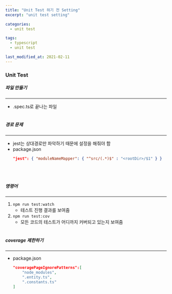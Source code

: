 ```yaml
---
title: "Unit Test 하기 전 Setting"
excerpt: "unit test setting"

categories:
  - unit test

tags:
  - typescript
  - unit test

last_modified_at: 2021-02-11
---
```


### Unit Test

##### 파일 만들기

---

- .spec.ts로 끝나는 파일
  <br>
  <br>

##### 경로 문제

---

- jest는 상대경로만 파악하기 때문에 설정을 해줘야 함
- package.json
  ```json
  "jest": { "moduleNameMapper": { "^src/(.*)$" : "<rootDir>/$1" } }
  ```
  <br>
  <br>

##### 명령어

---

1. `npm run test:watch`
   - 테스트 진행 결과를 보여줌
2. `npm run test:cov`
   - 모든 코드의 테스트가 어디까지 커버되고 있는지 보여줌
     <br>
     <br>

##### coverage 제한하기

---

- package.json

  ```json
  "coveragePageIgnorePatterns":[
      "node_modules",
      ".entity.ts",
      ".constants.ts"
  ]
  ```

